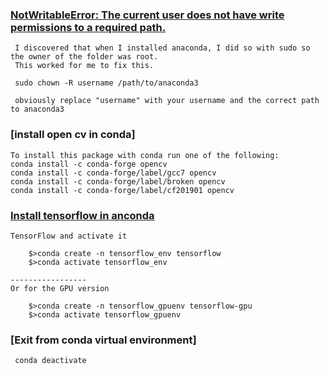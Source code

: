 ### [NotWritableError: The current user does not have write permissions to a required path.](https://github.com/conda/conda/issues/7267)
```text
 I discovered that when I installed anaconda, I did so with sudo so the owner of the folder was root. 
 This worked for me to fix this.

 sudo chown -R username /path/to/anaconda3

 obviously replace "username" with your username and the correct path to anaconda3
```

### [install open cv in conda]
```text
To install this package with conda run one of the following:
conda install -c conda-forge opencv 
conda install -c conda-forge/label/gcc7 opencv 
conda install -c conda-forge/label/broken opencv 
conda install -c conda-forge/label/cf201901 opencv 
```

### [Install tensorflow in anconda](https://www.anaconda.com/tensorflow-in-anaconda/)
```text
TensorFlow and activate it

    $>conda create -n tensorflow_env tensorflow
 	$>conda activate tensorflow_env
 	
-----------------
Or for the GPU version

    $>conda create -n tensorflow_gpuenv tensorflow-gpu
    $>conda activate tensorflow_gpuenv
```

### [Exit from conda virtual environment]
```text
 conda deactivate
```

